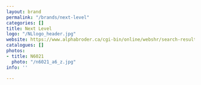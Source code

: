 ```yaml
---
layout: brand
permalink: "/brands/next-level"
categories: []
title: Next Level
logo: "/NLlogo_header.jpg"
website: https://www.alphabroder.ca/cgi-bin/online/webshr/search-result.w?ref=Mill_Name:Next%20Level
catalogues: []
photos:
- title: N6021
  photo: "/n6021_a6_z.jpg"
info: ''

---
```

